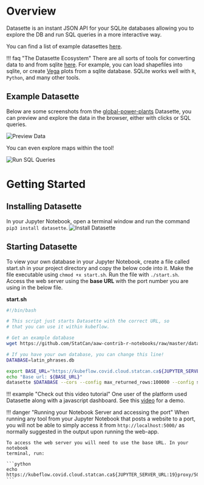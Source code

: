 # Overview

Datasette is an instant JSON API for your SQLite databases allowing you to
explore the DB and run SQL queries in a more interactive way.

You can find a list of example datasettes
[here](https://github.com/simonw/datasette/wiki/Datasettes).

<!-- prettier-ignore -->
!!! faq "The Datasette Ecosystem"
    There are all sorts of tools for converting data to and from sqlite
    [here](https://docs.datasette.io/en/stable/ecosystem.html). For example,
    you can load shapefiles into sqlite, or create [Vega](https://vega.github.io/vega/)
    plots from a sqlite database. SQLite works well with `R`, `Python`, and many other tools.

## Example Datasette

Below are some screenshots from the
[global-power-plants](https://global-power-plants.datasettes.com) Datasette, you
can preview and explore the data in the browser, either with clicks or SQL
queries.

![Preview Data](../images/datasette-preview.png)

You can even explore maps within the tool!

![Run SQL Queries](../images/datasette-sql.png)

<!-- Removing until video is approved
# Video Tutorial

[![Click here for the video](../images/KubeflowVideo.PNG)](https://youtu.be/OPVfBKouBT8?t=214 "Advanced Analytics Workspace Kubeflow collaboration demo + tips and tricks") -->

# Getting Started

## Installing Datasette

In your Jupyter Notebook, open a terminal window and run the command
`pip3 install datasette`. ![Install Datasette](../images/InstallDatasette.PNG)

## Starting Datasette

To view your own database in your Jupyter Notebook, create a file called
start.sh in your project directory and copy the below code into it. Make the
file executable using `chmod +x start.sh`. Run the file with `./start.sh`.
Access the web server using the **base URL** with the port number you are using
in the below file.

**start.sh**

```bash
#!/bin/bash

# This script just starts Datasette with the correct URL, so
# that you can use it within kubeflow.

# Get an example database
wget https://github.com/StatCan/aaw-contrib-r-notebooks/raw/master/database-connections/latin_phrases.db

# If you have your own database, you can change this line!
DATABASE=latin_phrases.db

export BASE_URL="https://kubeflow.covid.cloud.statcan.ca${JUPYTER_SERVER_URL:19}proxy/8001/"
echo "Base url: ${BASE_URL}"
datasette $DATABASE --cors --config max_returned_rows:100000 --config sql_time_limit_ms:5500 --config base_url:${BASE_URL}
```

<!-- prettier-ignore -->
!!! example "Check out this video tutorial"
    One user of the platform used Datasette along with a javascript dashboard. See this [video](https://www.youtube.com/watch?v=OPVfBKouBT8&feature=emb_logo) for a demo.

<!-- prettier-ignore -->
!!! danger "Running your Notebook Server and accessing the port"
    When running any tool from your Jupyter Notebook that posts a website to a port,
    you will not be able to simply access it from `http://localhost:5000/` as
    normally suggested in the output upon running the web-app.

    To access the web server you will need to use the base URL. In your notebook
    terminal, run:

    ```python
    echo https://kubeflow.covid.cloud.statcan.ca${JUPYTER_SERVER_URL:19}proxy/5000/
    ```

